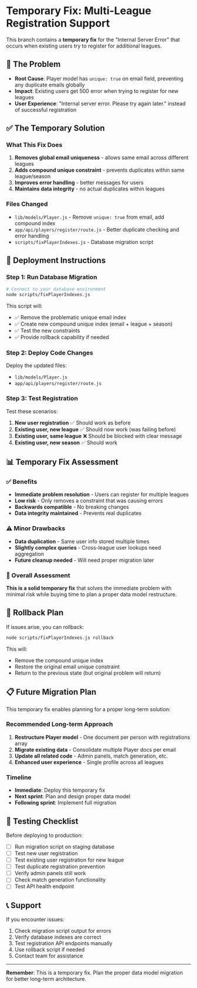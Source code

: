 # Temporary Fix: Multi-League Registration Support

This branch contains a **temporary fix** for the "Internal Server Error" that occurs when existing users try to register for additional leagues.

## 🚨 The Problem

- **Root Cause**: Player model has `unique: true` on email field, preventing any duplicate emails globally
- **Impact**: Existing users get 500 error when trying to register for new leagues
- **User Experience**: "Internal server error. Please try again later." instead of successful registration

## ✅ The Temporary Solution

### What This Fix Does
1. **Removes global email uniqueness** - allows same email across different leagues
2. **Adds compound unique constraint** - prevents duplicates within same league/season  
3. **Improves error handling** - better messages for users
4. **Maintains data integrity** - no actual duplicates within leagues

### Files Changed
- `lib/models/Player.js` - Remove `unique: true` from email, add compound index
- `app/api/players/register/route.js` - Better duplicate checking and error handling
- `scripts/fixPlayerIndexes.js` - Database migration script

## 🚀 Deployment Instructions

### Step 1: Run Database Migration
```bash
# Connect to your database environment
node scripts/fixPlayerIndexes.js
```

This script will:
- ✅ Remove the problematic unique email index
- ✅ Create new compound unique index (email + league + season)  
- ✅ Test the new constraints
- ✅ Provide rollback capability if needed

### Step 2: Deploy Code Changes
Deploy the updated files:
- `lib/models/Player.js`
- `app/api/players/register/route.js`

### Step 3: Test Registration
Test these scenarios:
1. **New user registration** ✅ Should work as before
2. **Existing user, new league** ✅ Should now work (was failing before)
3. **Existing user, same league** ❌ Should be blocked with clear message
4. **Existing user, new season** ✅ Should work

## 📊 Temporary Fix Assessment

### ✅ Benefits
- **Immediate problem resolution** - Users can register for multiple leagues
- **Low risk** - Only removes a constraint that was causing errors
- **Backwards compatible** - No breaking changes
- **Data integrity maintained** - Prevents real duplicates

### ⚠️ Minor Drawbacks
- **Data duplication** - Same user info stored multiple times
- **Slightly complex queries** - Cross-league user lookups need aggregation
- **Future cleanup needed** - Will need proper migration later

### 🎯 Overall Assessment
**This is a solid temporary fix** that solves the immediate problem with minimal risk while buying time to plan a proper data model restructure.

## 🔄 Rollback Plan

If issues arise, you can rollback:
```bash
node scripts/fixPlayerIndexes.js rollback
```

This will:
- Remove the compound unique index
- Restore the original email unique constraint
- Return to the previous state (but original problem will return)

## 📋 Future Migration Plan

This temporary fix enables planning for a proper long-term solution:

### Recommended Long-term Approach
1. **Restructure Player model** - One document per person with registrations array
2. **Migrate existing data** - Consolidate multiple Player docs per email
3. **Update all related code** - Admin panels, match generation, etc.
4. **Enhanced user experience** - Single profile across all leagues

### Timeline
- **Immediate**: Deploy this temporary fix
- **Next sprint**: Plan and design proper data model
- **Following sprint**: Implement full migration

## 🧪 Testing Checklist

Before deploying to production:

- [ ] Run migration script on staging database
- [ ] Test new user registration
- [ ] Test existing user registration for new league  
- [ ] Test duplicate registration prevention
- [ ] Verify admin panels still work
- [ ] Check match generation functionality
- [ ] Test API health endpoint

## 📞 Support

If you encounter issues:
1. Check migration script output for errors
2. Verify database indexes are correct
3. Test registration API endpoints manually
4. Use rollback script if needed
5. Contact team for assistance

---

**Remember**: This is a temporary fix. Plan the proper data model migration for better long-term architecture.
